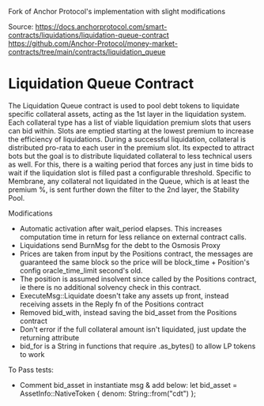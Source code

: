 Fork of Anchor Protocol's implementation with slight modifications

Source: 
https://docs.anchorprotocol.com/smart-contracts/liquidations/liquidation-queue-contract
https://github.com/Anchor-Protocol/money-market-contracts/tree/main/contracts/liquidation_queue

# Liquidation Queue Contract

The Liquidation Queue contract is used to pool debt tokens to liquidate specific collateral assets, acting as the 1st layer in the liquidation system. Each collateral type has a list of viable liquidation premium slots that users can bid within. Slots are emptied starting at the lowest premium to increase the efficiency of liquidations. During a successful liquidation, collateral is distributed pro-rata to each user in the premium slot. Its expected to attract bots but the goal is to distribute liquidated collateral to less technical users as well. For this, there is a waiting period that forces any just in time bids to wait if the liquidation slot is filled past a configurable threshold. Specific to Membrane, any collateral not liquidated in the Queue, which is at least the premium %, is sent further down the filter to the 2nd layer, the Stability Pool.

Modifications

- Automatic activation after wait_period elapses. This increases computation time in return for less reliance on external contract calls.
- Liquidations send BurnMsg for the debt to the Osmosis Proxy
- Prices are taken from input by the Positions contract, the messages are guaranteed the same block so the price will be block_time + Position's config oracle_time_limit second's old.
- The position is assumed insolvent since called by the Positions contract, ie there is no additional solvency check in this contract.
- ExecuteMsg::Liquidate doesn't take any assets up front, instead receiving assets in the Reply fn of the Positions contract
- Removed bid_with, instead saving the bid_asset from the Positions contract
- Don't error if the full collateral amount isn't liquidated, just update the returning attribute
- bid_for is a String in functions that require .as_bytes() to allow LP tokens to work

To Pass tests:
- Comment bid_asset in instantiate msg & add below:
let bid_asset = AssetInfo::NativeToken { denom: String::from("cdt") };
